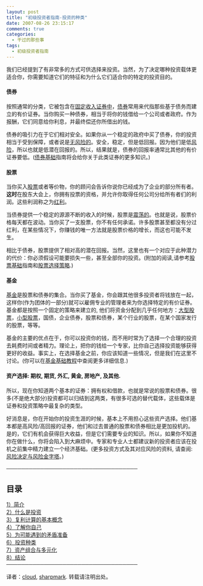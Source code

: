 ```yaml
---
layout: post
title: "初级投资者指南-投资的种类"
date: 2007-08-26 23:15:17
comments: true
categories:
  - 干过的那些事
tags:
  - 初级投资者指南
---
```

我们已经提到了有非常多的方式可供选择来投资。当然，为了决定哪种投资载体更适合你，你需要知道它们的特征和为什么它们适合你的特定的投资目的。

#### 债券

按照通常的分类，它被包含在<a href="http://www.investopedia.com/terms/f/fixed-incomesecurity.asp" target="_blank">固定收入证券中</a>，<a href="http://www.investopedia.com/terms/b/bond.asp" target="_blank">债券</a>常用来代指那些基于债务而建立的有价证券。当你购买一种债券，相当于将你的钱借给一个公司或者政府。作为报酬，它们同意给你利息，并最终偿还你所借出的钱。

债券的吸引力在于它们相对安全。如果你从一个稳定的政府中买了债券，你的投资相当于受到保障，或者说是<a href="http://www.investopedia.com/terms/r/riskfreeasset.asp" target="_blank">无风险的</a>。安全，稳定，但是低回报。因为他们是低<a href="http://www.investopedia.com/terms/r/risk.asp" target="_blank">风险</a>，所以也就是低潜在回报的。所以，结果就是，债券的回报率通常比其他的有价证券要低。(<a href="http://www.investopedia.com/university/bonds/" target="_blank">债券基础</a>指南将会给你关于此类证券的更多知识。)

#### 股票

当你买入<a href="http://www.investopedia.com/terms/s/stock.asp" target="_blank">股票</a>或者等价物，你的顾问会告诉你说你已经成为了企业的部分所有者。**这时**在股东大会上，你拥有投票的资格，并允许你取得任何公司分给所有者们的利润。这些利润称之为<a href="http://www.investopedia.com/terms/d/dividend.asp" target="_blank">红利</a>。

当债券提供一个稳定的源源不断的收入的时候，股票是<a href="http://www.investopedia.com/terms/v/volatility.asp" target="_blank">震荡的</a>。也就是说，股票价格每天都在波动。当你买了一支股票，你不有任何承诺。许多股票甚至都没有分过红利，在某些情况下，你赚钱的唯一方法就是股票价格的增长，而这也可能不发生。

相比于债券，股票提供了相对高的潜在回报。当然，这里也有一个对应于此种潜力的代价：你必须假设可能要损失一些，甚至全部你的投资。(附加的阅读,请参考<a href="http://www.investopedia.com/university/stocks/" target="_blank">股票基础</a>指南和<a href="http://www.investopedia.com/university/stockpicking/" target="_blank">股票选择策略</a>.)

#### 基金

<a href="http://www.investopedia.com/terms/m/mutualfund.asp" target="_blank">基金</a>是股票和债券的集合。当你买了基金，你会跟其他很多投资者将钱放在一起，这样你(作为团体的一部分)就可以雇佣专业的管理者来为你选择特定的有价证券。基金都是按照一个固定的策略来建立的, 他们将资金分配到几乎任何地方：<a href="http://www.investopedia.com/terms/l/large-cap.asp" target="_blank">大型股票</a>，<a href="http://www.investopedia.com/terms/s/small-cap.asp" target="_blank">小型股票</a>，国债，企业债券，股票和债券，某个行业的股票，在某个国家发行的股票，等等。

基金的主要的优点在于，你可以投资你的钱，而不用时常为了选择一个合理的投资去耗费时间或者精力。理论上，把你的钱给一个专家，比你自己选择投资能够获得更好的收益。事实上，在选择基金之前，你应该知道一些情况，但是我们在这里不讨论。(你可以在<a href="http://www.investopedia.com/university/mutualfunds/" target="_blank">基金基础教程</a>中查阅更多详细信息.)

#### 资产选择: 期权, 期货, 外汇, 黄金, 房地产, 及其他.

所以，现在你知道两个基本的证券：拥有权和借款，也就是常说的股票和债券。很多(不是绝大部分)投资都可以归结到这两类，有很多可选的替代载体，这些载体是证券和投资策略中最复杂的类型。

好消息是，你在开始你的投资生涯的时候，基本上不用担心这些资产选择。他们基本都是高风险/高回报的证券，他们和过去普通的股票和债券相比是更加投机的。 是的，它们有机会获得巨大收益，但是它们需要专业的知识。所以，如果你不知道你在做什么，你将会陷入到大麻烦中。专家和专业人士都建议新的投资者应该在投 机之前集中精力建立一个经济基础。(更多投资方式及其对应风险的资料, 请查阅: <a href="http://www.investopedia.com/articles/basics/03/050203.asp" target="_blank">风险决定与风险金字塔</a>。)

───────────────────────────────────

## 目录

[1）简介][1]  
[2）什么是投资][2]  
[3）复利计算的基本概念][3]  
[4）了解你自己][4]  
[5）为可能遇到的矛盾准备][5]  
[6）投资种类][6]  
[7）资产组合与多元化][7]  
[8）结论][8]  
───────────────────────────────────

译者：<a href="http://www.cloudwater.net/" target="_blank">cloud</a>, <a href="http://liujiong.com/" title="sharpmark's blog" target="_blank">sharpmark</a>. 转载请注明出处。

 [1]: /blog/posts/a-tutorial-for-beginner-investors-introduction/
 [2]: /blog/posts/a-tutorial-for-beginner-investors-what-is-investing/
 [3]: /blog/posts/a-tutorial-for-beginner-investors-the-concept-of-compounding/
 [4]: /blog/posts/a-tutorial-for-beginner-investors-knowing-yourself/
 [5]: /blog/posts/a-tutorial-for-beginner-investors-preparing-for-contradictions/
 [6]: /blog/posts/a-tutorial-for-beginner-investors-types-of-investments/
 [7]: /blog/posts/a-tutorial-for-beginner-investors-portfolios-and-diversification/
 [8]: /blog/posts/a-tutorial-for-beginner-investors-conclusion/